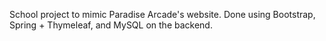 School project to mimic Paradise Arcade's website. Done using Bootstrap, Spring + Thymeleaf, and MySQL on the backend.
